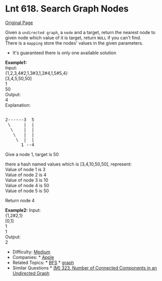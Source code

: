 # Lnt 618. Search Graph Nodes     
[Original Page](https://www.lintcode.com/problem/search-graph-nodes/description)   

Given a `undirected graph`, a `node` and a target, return the nearest node to given node which value of it is target, return `NULL` if you can't find.  
There is a `mapping` store the nodes' values in the given parameters.

* It's guaranteed there is only one available solution


**Example1:**  
Input:  
{1,2,3,4#2,1,3#3,1,2#4,1,5#5,4}    
[3,4,5,50,50]  
1  
50  
Output:  
4  
Explanation: 
<pre> 
2------3  5  
 \     |  |   
  \    |  |  
   \   |  |  
    \  |  |  
      1 --4  
</pre>
Give a node 1, target is 50  

there a hash named values which is [3,4,10,50,50], represent:  
Value of node 1 is 3  
Value of node 2 is 4  
Value of node 3 is 10  
Value of node 4 is 50  
Value of node 5 is 50  

Return node 4  


**Example2:** 
Input:  
{1,2#2,1}  
[0,1]  
1  
1  
Output:  
2   


* Difficulty: [Medium](https://leetcode.com/problemset/all/?difficulty=Midium)
* Companies: * [Apple](https://leetcode.com/company/apple/)
* Related Topics: * [BFS](https://leetcode.com/tag/breadth-first-search/) * [graph](https://leetcode.com/tag/graph/)
* Similar Questions * [(M) 323. Number of Connected Components in an Undirected Graph](https://leetcode.com/problems/number-of-connected-components-in-an-undirected-graph/)